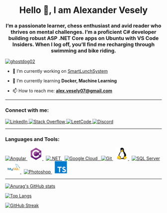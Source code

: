 <h1 align="center">Hello 👋, I am Alexander Vesely</h1>
<h3 align="center">
  I’m a passionate learner, chess enthusiast and avid reader who thrives on mental challenges. I’m a proficient C# developer building robust ASP .NET Core apps on Ubuntu with VS Code Insiders. When I log off, you’ll find me recharging through swimming and bike riding.
</h3>

<p align="left">
  <a href="https://github.com/ryo-ma/github-profile-trophy">
    <img src="https://github-profile-trophy.vercel.app/?username=ghostdog02" alt="ghostdog02" />
  </a>
</p>

- 🔭 I’m currently working on [SmartLunchSystem](https://github.com/Ghostdog02/SmartLunchSystem)

- 🌱 I’m currently learning **Docker, Machine Learning**

- 📫 How to reach me: **<alex.vesely07@gmail.com>**

---

<h3 align="left">Connect with me:</h3>
<p align="left">
  <a href="https://linkedin.com/in/alexander-vesely-b23367325" target="blank">
    <img align="center" src="https://raw.githubusercontent.com/rahuldkjain/github-profile-readme-generator/master/src/images/icons/Social/linked-in-alt.svg" alt="LinkedIn" height="30" width="40" />
  </a>
  <a href="https://stackoverflow.com/users/21615491" target="blank">
    <img align="center" src="https://raw.githubusercontent.com/rahuldkjain/github-profile-readme-generator/master/src/images/icons/Social/stack-overflow.svg" alt="Stack Overflow" height="30" width="40" />
  </a>
  <a href="https://www.leetcode.com/alexandervesely" target="blank">
    <img align="center" src="https://raw.githubusercontent.com/rahuldkjain/github-profile-readme-generator/master/src/images/icons/Social/leet-code.svg" alt="LeetCode" height="30" width="40" />
  </a>
  <a href="https://discord.gg/hackblood" target="blank">
    <img align="center" src="https://raw.githubusercontent.com/rahuldkjain/github-profile-readme-generator/master/src/images/icons/Social/discord.svg" alt="Discord" height="30" width="40" />
  </a>
</p>

---

<h3 align="left">Languages and Tools:</h3>
<p align="left">
  <a href="https://angular.io" target="_blank" rel="noreferrer">
    <img src="https://angular.io/assets/images/logos/angular/angular.svg" alt="Angular" width="40" height="40" />
  </a>
  &nbsp
  <a href="https://www.w3schools.com/cs/" target="_blank" rel="noreferrer">
    <img src="https://raw.githubusercontent.com/devicons/devicon/master/icons/csharp/csharp-original.svg" alt="C#" width="40" height="40" />
  </a>
  &nbsp
  <a href="https://dotnet.microsoft.com/en-us/apps/aspnet" target="_blank" rel="noreferrer">
    <img src="https://imgs.search.brave.com/adeDHKyYsn9TZTNi_c0NhfBQuM9MO4Z4ETvqcz_tOp4/rs:fit:860:0:0:0/g:ce/aHR0cHM6Ly93d3cu/cG5na2V5LmNvbS9w/bmcvZnVsbC82MDAt/NjAwNzA2Nl8tbmV0/LWNvcmUtbG9nby1w/bmcucG5n" alt=".NET" width="40" height="40" />
  </a>
  &nbsp
  <a href="https://cloud.google.com" target="_blank" rel="noreferrer">
    <img src="https://www.vectorlogo.zone/logos/google_cloud/google_cloud-icon.svg" alt="Google Cloud" width="40" height="40" />
  &nbsp
  </a>
  <a href="https://git-scm.com/" target="_blank" rel="noreferrer">
    <img src="https://www.vectorlogo.zone/logos/git-scm/git-scm-icon.svg" alt="Git" width="40" height="40" />
  </a>
  &nbsp
  <a href="https://www.linux.org/" target="_blank" rel="noreferrer">
    <img src="https://raw.githubusercontent.com/devicons/devicon/master/icons/linux/linux-original.svg" alt="Linux" width="40" height="40" />
  </a>
  &nbsp
  <a href="https://www.microsoft.com/en-us/sql-server" target="_blank" rel="noreferrer">
    <img src="https://imgs.search.brave.com/ZyEZ0n-lUxPgpgJ3ECtqqTCyAlXZ10hS_EO3GI--a6w/rs:fit:860:0:0:0/g:ce/aHR0cHM6Ly9sb2dv/bm9pZC5jb20vaW1h/Z2VzL3NxbC1zZXJ2/ZXItbG9nby5wbmc" alt="SQL Server" width="40" height="40" />
  </a>
  &nbsp
  <a href="https://www.mysql.com/" target="_blank" rel="noreferrer">
    <img src="https://raw.githubusercontent.com/devicons/devicon/master/icons/mysql/mysql-original-wordmark.svg" alt="MySQL" width="40" height="40" />
  </a>
  &nbsp
  <a href="https://www.photoshop.com/en" target="_blank" rel="noreferrer">
    <img src="https://imgs.search.brave.com/RCKLgEkQClL8pVGMwEjWuAprg6ppxV-TWTUoilP2nXU/rs:fit:860:0:0:0/g:ce/aHR0cHM6Ly9hdGQt/YmxvZ2VzLnMzLnVz/LWVhc3QtMi5hbWF6/b25hd3MuY29tL3dw/LWNvbnRlbnQvdXBs/b2Fkcy8yMDIyLzA1/LzE2MTUxMDUxLzMt/aG93LXRvLW1ha2Ut/YS13YXRlcm1hcmst/bG9nby1pbi1waG90/b3Nob3Aud2VicA" alt="Photoshop" width="40" height="40" />
  </a>
  &nbsp
  <a href="https://www.typescriptlang.org/" target="_blank" rel="noreferrer">
    <img src="https://raw.githubusercontent.com/devicons/devicon/master/icons/typescript/typescript-original.svg" alt="TypeScript" width="40" height="40" />
  </a>
</p>

---

[![Anurag's GitHub stats](https://github-readme-stats.vercel.app/api?username=Ghostdog02&show_icons=true&theme=dark)](https://github.com/Ghostdog02/github-readme-stats)

[![Top Langs](https://github-readme-stats.vercel.app/api/top-langs/?username=Ghostdog02&hide=html&theme=dark)](https://github.com/Ghostdog02/github-readme-stats)

[![GitHub Streak](https://github-readme-streak-stats-alex-veselys-projects.vercel.app?user=Ghostdog02&theme=dark&hide_border=true&date_format=j%20M%5B%20Y%5D)](https://github.com/Ghostdog02/github-readme-streak-stats)
